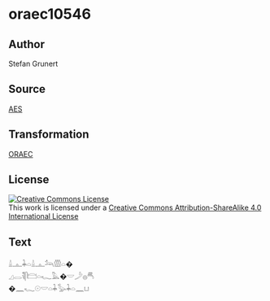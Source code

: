 # oraec10546

## Author

Stefan Grunert

## Source

[AES](https://github.com/simondschweitzer/aes)

## Transformation

[ORAEC](https://oraec.github.io/)

## License

<a rel="license" href="http://creativecommons.org/licenses/by-sa/4.0/"><img alt="Creative Commons License" style="border-width:0" src="https://i.creativecommons.org/l/by-sa/4.0/88x31.png" /></a><br />This work is licensed under a <a rel="license" href="http://creativecommons.org/licenses/by-sa/4.0/">Creative Commons Attribution-ShareAlike 4.0 International License</a>

## Text

𓏙𓊵𓇓𓏏𓏙𓊵𓃢𓏃𓏏�<br>
𓈎𓂋𓌟𓋴𓊭𓏏𓆑𓅓�𓎟𓌳𓐍𓄪<br>
�𓈖𓆑𓇳𓎟𓏏𓇓𓅭𓇓𓏏𓈖𓂓<br>
